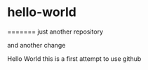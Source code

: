 # hello-world
=======
just another repository

and another change


Hello World this is a first attempt to use github


